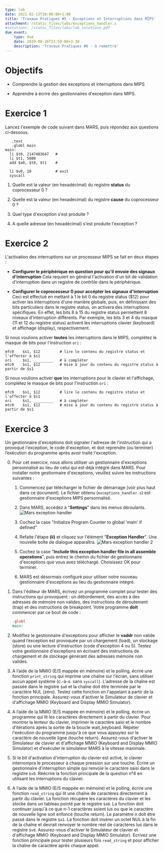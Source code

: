 ```yaml
---
type: lab
date: 2021-02-13T10:00:00+1:00
title: 'Travaux Pratiques #5 - Exceptions et Interruptions dans MIPS'
attachment: /static_files/labs/exceptions_handler.s
#solutions: /static_files/labs/lab_solutions.pdf
due_event:
    type: due
    date: 2019-09-26T23:59:00+3:30
    description: 'Travaux Pratiques #6 - à remettre'
---
```


# Objectifs

- Comprendre la gestion des exceptions et interruptions dans MIPS

- Apprendre à écrire des gestionnaires d'exception dans MIPS.

# Exercice 1

Lancez l'exemple de code suivant dans MARS, puis répondez aux questions ci-dessous.

```
   .text
   .globl main  
main:
  li $t0, 2147483647   #
  li $t1, 5000
  add $a0, $t0, $t1    #

  li $v0, 10           # exit
  syscall

```
  1. Quelle est la valeur (en hexadécimal) du registre **status** du coprocesseur 0 ?

  2. Quelle est la valeur (en hexadécimal) du registre **cause** du coprocesseur 0 ?

  3. Quel type d'exception s'est produite ?

  4. A quelle adresse (en hexadécimal) s'est produite l'exception ?

# Exercice 2

L'activation des interruptions sur un processeur MIPS se fait en deux étapes :

   - **Configurer le périphérique en question pour qu'il envoie des signaux d'interruption**
     Cela requiert en général l'activation d'un bit de validation d'interruption dans un registre de contrôle dans le périphérique.

   - **Configurer le coprocesseur 0 pour accépter les signaux d'interruption**
     Ceci est effectué en mettant à 1 le bit 0 du registre status ($12) pour activer les interruptions d'une manière globale, puis, en définissant des bits particuliers dans le registre status, on activera des interruptions spécifiques. En effet, les bits 8 à 15 du registre status permettent 8 niveaux d'interruption différents. Par exemple, les bits 3 et 4 du masque (11 et 12 du registre status) activent les interruptions clavier (keyboard) et affichage (display), respectivement.

Si nous voulions activer **toutes** les interruptions dans le MIPS, complétez le masque de bits pour l'instruction `ori` :

   ```
   mfc0    $s1, $12         # lire le contenu du registre status et l'affecter à $s1
   ori     $s1, _________   # à compléter
   mtc0    $s1, $12         # mise à jour du contenu du registre status à partir de $s1
   ```

Si nous voulions activer **que** les interruptions pour le clavier et l'affichage, complétez le masque de bits pour l'instruction `ori` :

   ```
   mfc0    $s1, $12         # lire le contenu du registre status et l'affecter à $s1
   ori     $s1, _________   # à compléter
   mtc0    $s1, $12         # mise à jour du contenu du registre status à partir de $s1
   ```

# Exercice 3

Un gestionnaire d'exceptions doit signaler l'adresse de l'instruction qui a provoqué l'exception, le code d'exception, et doit reprendre (ou terminer) l’exécution du programme après avoir traité l'exception.

0. Pour cet exercice, nous allons utiliser un gestionnaire d'exceptions personnalisé au lieu de celui qui est déjà intégré dans MARS. Pour installer notre gestionnaire d'exceptions, veuillez suivre les instructions suivantes :

   1. Commencez par télécharger le fichier de démarrage (voir plus haut dans ce document). Le fichier obtenu (`exceptions_handler.s`) est gestionnaire d'exceptions MIPS personnalisé.

   2. Dans MARS, accédez à "**Settings**" dans les menus déroulants.  
      ![Mars exception handler]({{site.baseurl}}/static_files/images/mars_exception_handler.png)

   3. Cochez la case "Initialize Program Counter to global 'main' if defined"

   4. Refaite l'étape **(ii)** et cliquez sur l'élément "**Exception Handler**". Une nouvelle boîte de dialogue apparaîtra.
      ![Mars exception handler 2]({{site.baseurl}}/static_files/images/mars_ehandler2.png)

   5. Cochez la case "**Include this exception handler file in all assemble operations**", puis entrez le chemin du fichier de gestionnaire d'exceptions que vous avez téléchargé. Choisissez OK pour terminer.

   6. MARS est désormais configuré pour utiliser notre nouveau gestionnaire d'exceptions au lieu du gestionnaire intégré.

1. Dans l'éditeur de MARS, écrivez un programme complet pour tester des instructions qui provoquent : un débordement, des accès à des adresses de mémoire non valides, des instructions de déroutement (trap) et des instructions de breakpoint. Votre programme **doit** commencer par ce bout de code :

   ```mips
   .globl
   main:
   ```
2. Modifiez le gestionnaire d'exceptions pour afficher le **vaddr** non valide quand l’exception est provoquée par un chargement (load), un stockage (store) ou une lecture d'instruction (code d'exception 4 ou 5). Testez votre gestionnaire d'exceptions en écrivant des instructions de chargement et de stockage générant des adresses mémoire non valides.

3. A l’aide de la MMIO (E/S mappée en mémoire) et le polling, écrire une fonction `print_string` qui imprime une chaîne sur l'écran, sans utiliser aucun appel système (c.-à-s. sans `syscall`). L'adresse de la chaîne est passée dans le registre `$a0` et la chaîne doit être terminée par le caractère NUL (zéro). Testez cette fonction en l'appelant à partir de la fonction principale. Assurez-vous d'activer le Simulateur de clavier et d'affichage MMIO (Keyboard and Display MMIO Simulator).

4. A l’aide de la MMIO (E/S mappée en mémoire) et le polling, écrire un programme qui lit les caractères directement à partir du clavier. Pour montrer la lenteur du clavier, imprimer le caractère saisi et le nombre d’itérations après la sortie de la boucle wait_keyboard. Répéter l'exécution du programme jusqu'à ce que vous appuyiez sur le caractère de nouvelle ligne (touche return). Assurez-vous d'activer le Simulateur de clavier et d'affichage MMIO (Keyboard and Display MMIO Simulator) et d’exécuter le simulateur MARS à la vitesse maximale.

5. Si le bit d'activation d'interruption du clavier est activé, le clavier interrompra le processeur à chaque pression sur une touche. Écrire un gestionnaire d'interruption simple qui renvoie le caractère saisi dans le registre `$v0`. Réécrire la fonction principale de la question n°4 en utilisant les interruptions du clavier.

6. A l’aide de la MMIO (E/S mappée en mémoire) et le polling, écrire une fonction `read_string` qui lit une chaîne de caractères directement à partir du clavier. La fonction récupère les caractères du clavier et les stocke dans un tableau pointé par le registre `$a0`. La fonction doit continuer jusqu'à ce que n-1 caractères soient lus ou que le caractère de nouvelle ligne soit enfoncé (touche return). Le paramètre n doit être passé dans le registre `$a1`. La fonction doit insérer un octet NUL à la fin de la chaîne et devrait renvoyer le nombre réel de caractères lus dans le registre `$v0`. Assurez-vous d'activer le Simulateur de clavier et d'affichage MMIO (Keyboard and Display MMIO Simulator). Ecrivez une fonction principale pour tester plusieurs fois `read_string` et pour afficher la chaîne de caractère après chaque appel.
